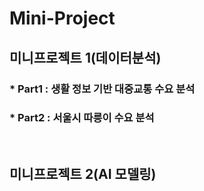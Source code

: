 # Mini-Project
## 미니프로젝트 1(데이터분석)

### * Part1 : 생활 정보 기반 대중교통 수요 분석
### * Part2 : 서울시 따릉이 수요 분석
<br />

## 미니프로젝트 2(AI 모델링)
